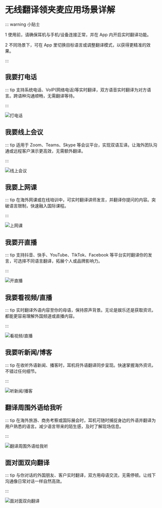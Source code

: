 # 无线翻译领夹麦应用场景详解

::: warning <span class="badge">小贴士</span>

<span class="circle-badge">1</span> 使用前，请确保耳机与手机/设备连接正常，并在 App 内开启实时翻译功能。

<span class="circle-badge">2</span> 不同场景下，可在 App 里切换目标语言或调整翻译模式，以获得更精准的效果。

:::

## 我要打电话

::: tip 支持系统电话、VoIP(网络电话)等实时翻译，双方语音实时翻译为对方语言。跨语种沟通顺畅，无需翻译等待。

:::

![打电话](https://bu.dusays.com/2025/01/10/6780bc96d7860.png)

## 我要线上会议

::: tip 适用于 Zoom、Teams、Skype 等会议平台，实现双语互译。让海外团队沟通或远程客户演示更高效，无需额外翻译。

:::

![线上会议](https://bu.dusays.com/2025/01/10/6780bc95b3ba2.png)

## 我要上网课

::: tip 在海外网课或在线培训中，可实时翻译讲师发言，并翻译你提问的内容。突破语言限制，快速融入国际课程。

:::

![上网课](https://bu.dusays.com/2025/01/10/6780bc9c25a1b.png)

## 我要开直播

::: tip 支持抖音、快手、YouTube、TikTok、Facebook 等平台实时翻译你的发言，可选择不同语言翻译，拓展个人或品牌影响力。

:::

![开直播](https://bu.dusays.com/2025/01/10/6780bc9dde4b3.png)

## 我要看视频/直播

::: tip 实时翻译外语内容至你的母语，保持原声背景。无论是娱乐还是获取资讯，都能更容易理解外国频道或直播内容。

:::

![看视频/直播](https://bu.dusays.com/2025/01/10/6780bc98403b9.png)

## 我要听新闻/博客

::: tip 在收听外语新闻、播客时，耳机将外语翻译同步呈现。快速掌握海外资讯，不错过任何细节。

:::

![听新闻/播客](https://bu.dusays.com/2025/01/10/6780bc9bb6d8c.png)

## 翻译周围外语给我听

::: tip 在海外旅游、商务考察或国际展会时，耳机可随时捕捉身边的外语并翻译为用户熟悉的语言。减少语言带来的陌生感，及时了解现场信息。

:::

![翻译周围外语给我听](https://bu.dusays.com/2025/01/10/6780bc9c3190f.png)

## 面对面双向翻译

::: tip 与你对话的外国朋友、客户实时翻译，双方用母语交流，无需停顿。让线下沟通像日常对话一样自然高效。

:::

![面对面双向翻译](https://bu.dusays.com/2025/01/10/6780bc94ebd2a.png)
